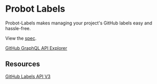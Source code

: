 # Probot Labels

Probot-Labels makes managing your project's GitHub labels easy and hassle-free.

View the [spec](spec.md).

[GitHub GraphQL API Explorer](https://developer.github.com/v4/explorer/)

## Resources

[GitHub Labels API V3](https://developer.github.com/v3/issues/labels/#update-a-label)
